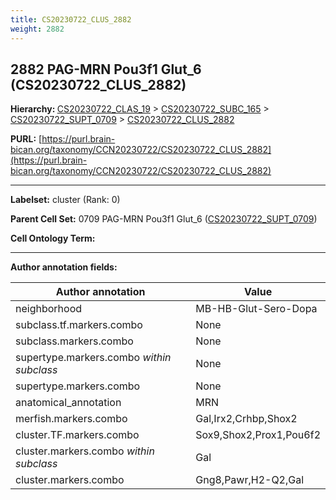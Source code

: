 ```yaml
---
title: CS20230722_CLUS_2882
weight: 2882
---
```

## 2882 PAG-MRN Pou3f1 Glut_6 (CS20230722_CLUS_2882)
<b>Hierarchy: </b>
[CS20230722_CLAS_19](../CS20230722_CLAS_19) >
[CS20230722_SUBC_165](../CS20230722_SUBC_165) >
[CS20230722_SUPT_0709](../CS20230722_SUPT_0709) >
[CS20230722_CLUS_2882](../CS20230722_CLUS_2882)

**PURL:** [https://purl.brain-bican.org/taxonomy/CCN20230722/CS20230722_CLUS_2882](https://purl.brain-bican.org/taxonomy/CCN20230722/CS20230722_CLUS_2882)

---


**Labelset:** cluster (Rank: 0)

**Parent Cell Set:** 0709 PAG-MRN Pou3f1 Glut_6 ([CS20230722_SUPT_0709](../CS20230722_SUPT_0709))



**Cell Ontology Term:** 

[MARKER GENES.]: #


---

[TRANSFERRED ANNOTATIONS.]: #


[AUTHOR ANNOTATION FIELDS.]: #


**Author annotation fields:**

| Author annotation | Value |
|-------------------|-------|
|neighborhood|MB-HB-Glut-Sero-Dopa|
|subclass.tf.markers.combo|None|
|subclass.markers.combo|None|
|supertype.markers.combo _within subclass_|None|
|supertype.markers.combo|None|
|anatomical_annotation|MRN|
|merfish.markers.combo|Gal,Irx2,Crhbp,Shox2|
|cluster.TF.markers.combo|Sox9,Shox2,Prox1,Pou6f2|
|cluster.markers.combo _within subclass_|Gal|
|cluster.markers.combo|Gng8,Pawr,H2-Q2,Gal|
